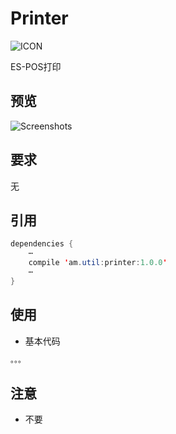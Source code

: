 # Printer
![ICON](https://github.com/AlexMofer/ProjectX/blob/master/printer/icon.png)

ES-POS打印
## 预览
![Screenshots](https://github.com/AlexMofer/ProjectX/blob/master/printer/screenshots.gif)
## 要求
无
## 引用
```java
dependencies {
    ⋯
    compile 'am.util:printer:1.0.0'
    ⋯
}
```
## 使用
- 基本代码
```java
。。。
```
## 注意
- 不要